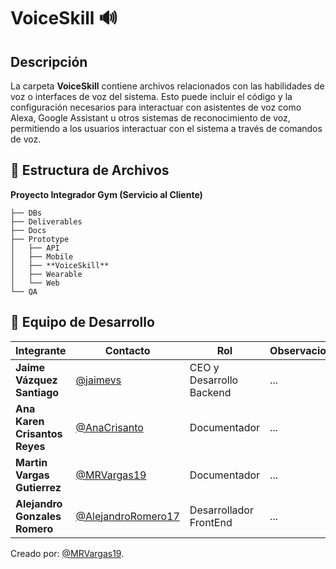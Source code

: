    # VoiceSkill 🔊
##  Descripción
La carpeta **VoiceSkill** contiene archivos relacionados con las habilidades de voz o interfaces de voz del sistema. Esto puede incluir el código y la configuración necesarios para interactuar con asistentes de voz como Alexa, Google Assistant u otros sistemas de reconocimiento de voz, permitiendo a los usuarios interactuar con el sistema a través de comandos de voz.

## 📁 **Estructura de Archivos**
**Proyecto Integrador Gym (Servicio al Cliente)**

```plaintext
├── DBs
├── Deliverables
├── Docs
├── Prototype
│   ├── API
│   ├── Mobile
│   ├── **VoiceSkill**
│   ├── Wearable
│   └── Web
└── QA
```

## 👥 **Equipo de Desarrollo**

| **Integrante**                | **Contacto**                                               | **Rol**                  | **Observaciones** |
| ----------------------------- | ---------------------------------------------------------- | ------------------------ | ----------------- |
| **Jaime Vázquez Santiago**    | [@jaimevs](https://github.com/jaimevs)                     | CEO y Desarrollo Backend | ...               |
| **Ana Karen Crisantos Reyes** | [@AnaCrisanto](https://github.com/AnaCrisanto)             | Documentador             | ...               |
| **Martin Vargas Gutierrez**   | [@MRVargas19](https://github.com/MRVargas19)               | Documentador             | ...               |
| **Alejandro Gonzales Romero** | [@AlejandroRomero17](https://github.com/AlejandroRomero17) | Desarrollador FrontEnd   | ...               |


Creado por: [@MRVargas19](https://github.com/MRVargas19).


